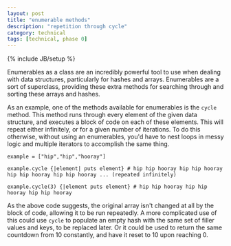 ```yaml
---
layout: post
title: "enumerable methods"
description: "repetition through cycle"
category: technical
tags: [technical, phase 0]
---
```

{% include JB/setup %}

Enumerables as a class are an incredibly powerful tool to use when dealing with data structures, particularly for hashes and arrays. Enumerables are a sort of superclass, providing these extra methods for searching through and sorting these arrays and hashes.

As an example, one of the methods available for enumerables is the `cycle` method. This method runs through every element of the given data structure, and executes a block of code on each of these elements. This will repeat either infinitely, or for a given number of iterations. To do this otherwise, without using an enumerables, you'd have to nest loops in messy logic and multiple iterators to accomplish the same thing.

```
example = ["hip","hip","hooray"]

example.cycle {|element| puts element} # hip hip hooray hip hip hooray hip hip hooray hip hip hooray ... (repeated infinitely)

example.cycle(3) {|element puts element} # hip hip hooray hip hip hooray hip hip hooray
```

As the above code suggests, the original array isn't changed at all by the block of code, allowing it to be run repeatedly. A more complicated use of this could use `cycle` to populate an empty hash with the same set of filler values and keys, to be replaced later. Or it could be used to return the same countdown from 10 constantly, and have it reset to 10 upon reaching 0.